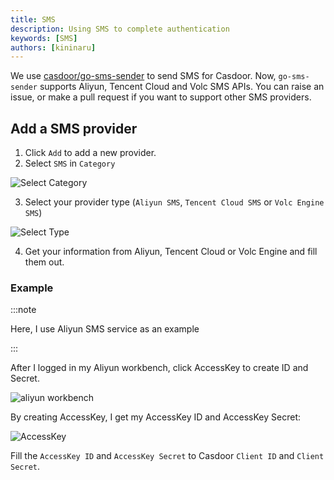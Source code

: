 ```yaml
---
title: SMS
description: Using SMS to complete authentication
keywords: [SMS]
authors: [kininaru]
---
```


We use [casdoor/go-sms-sender](https://github.com/casdoor/go-sms-sender) to send SMS for Casdoor. Now, `go-sms-sender` supports Aliyun, Tencent Cloud and Volc SMS APIs. You can raise an issue, or make a pull request if you want to support other SMS providers.

## Add a SMS provider

1. Click `Add` to add a new provider.
2. Select `SMS` in `Category`

![Select Category](/img/providers/selectcategory.png)

3. Select your provider type (`Aliyun SMS`, `Tencent Cloud SMS` or `Volc Engine SMS`)

![Select Type](/img/providers/selecttype.png)

4. Get your information from Aliyun, Tencent Cloud or Volc Engine and fill them out.

### Example

:::note

Here, I use Aliyun SMS service as an example

:::

After I logged in my Aliyun workbench, click AccessKey to create ID and Secret.

![aliyun workbench](/img/providers/aliyunsms.png)

By creating AccessKey, I get my AccessKey ID and AccessKey Secret:

![AccessKey](/img/providers/accesskey.png)

Fill the `AccessKey ID` and `AccessKey Secret` to Casdoor `Client ID` and `Client Secret`.